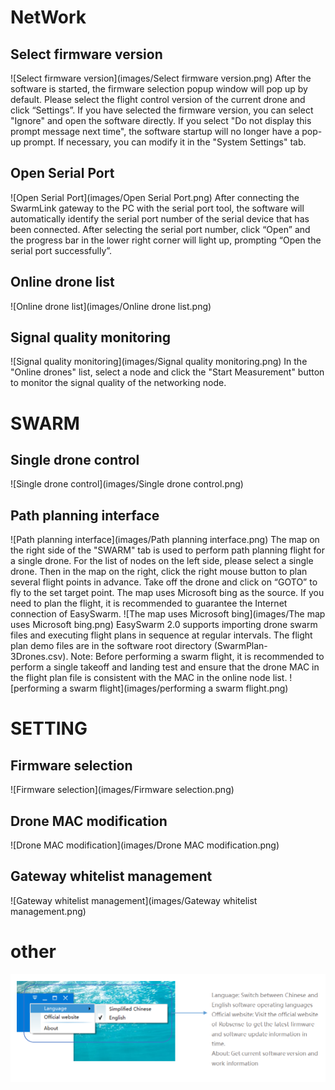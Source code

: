 # NetWork

## Select firmware version
![Select firmware version](images/Select firmware version.png)
After the software is started, the firmware selection popup window will pop up by default. Please select the flight control version of the current drone and click “Settings”.
If you have selected the firmware version, you can select "Ignore" and open the software directly.
If you select "Do not display this prompt message next time", the software startup will no longer have a pop-up prompt. If necessary, you can modify it in the "System Settings" tab.

## Open Serial Port
![Open Serial Port](images/Open Serial Port.png)
After connecting the SwarmLink gateway to the PC with the serial port tool, the software will automatically identify the serial port number of the serial device that has been connected.
After selecting the serial port number, click “Open” and the progress bar in the lower right corner will light up, prompting “Open the serial port successfully”.

## Online drone list
![Online drone list](images/Online drone list.png)

## Signal quality monitoring
![Signal quality monitoring](images/Signal quality monitoring.png)
In the "Online drones" list, select a node and click the "Start Measurement" button to monitor the signal quality of the networking node.

# SWARM

## Single drone control
![Single drone control](images/Single drone control.png)

## Path planning interface
![Path planning interface](images/Path planning interface.png)
The map on the right side of the "SWARM" tab is used to perform path planning flight for a single drone. For the list of nodes on the left side, please select a single drone.
Then in the map on the right, click the right mouse button to plan several flight points in advance. Take off the drone and click on “GOTO” to fly to the set target point.
The map uses Microsoft bing as the source. If you need to plan the flight, it is recommended to guarantee the Internet connection of EasySwarm. 
![The map uses Microsoft bing](images/The map uses Microsoft bing.png)
EasySwarm 2.0 supports importing drone swarm files and executing flight plans in sequence at regular intervals. The flight plan demo files are in the software root directory (SwarmPlan-3Drones.csv).
Note: Before performing a swarm flight, it is recommended to perform a single takeoff and landing test and ensure that the drone MAC in the flight plan file is consistent with the MAC in the online node list.
![performing a swarm flight](images/performing a swarm flight.png)

# SETTING

## Firmware selection
![Firmware selection](images/Firmware selection.png)

## Drone MAC modification
![Drone MAC modification](images/Drone MAC modification.png)

## Gateway whitelist management
![Gateway whitelist management](images/Gateway whitelist management.png)

# other
![other](images/other.png)